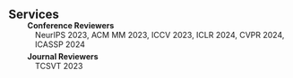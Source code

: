 <h2 id="Services" style="margin: 5px 0px -15px;">Services</h2>

<div class="publications">
<ol class="bibliography">

<h4 style="margin:0 10px 0;">Conference Reviewers</h4>

<ul style="margin:0 0 5px;">
  NeurIPS 2023, ACM MM 2023, ICCV 2023, ICLR 2024, CVPR 2024, ICASSP 2024
</ul>


<h4 style="margin:0 10px 0;">Journal Reviewers</h4>
<ul style="margin:0 0 5px;">
  TCSVT 2023
</ul>

